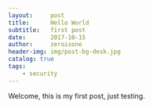 ```yaml
---
layout:     post
title:      Hello World 
subtitle:   first post
date:       2017-10-15
author:     zeroisone
header-img: img/post-bg-desk.jpg
catalog: true
tags:
    - security
---
```



Welcome, this is my first post, just testing.

